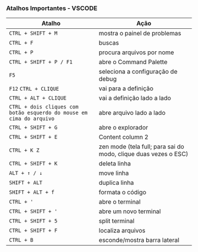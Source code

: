 ### Atalhos Importantes - VSCODE

Atalho | Ação
------------ | -------------
`CTRL + SHIFT + M` | mostra o painel de problemas
`CTRL + F` | buscas
`CTRL + P` | procura arquivos por nome
`CTRL + SHIFT + P / F1` | abre o Command Palette
`F5` | seleciona a configuração de debug
`F12` `CTRL + CLIQUE` | vai para a definição
`CTRL + ALT + CLIQUE` | vai a definição lado a lado
`CTRL + dois cliques com botão esquerdo do mouse em cima do arquivo` | abre arquivo lado a lado
`CTRL + SHIFT + G` | abre o explorador
`CTRL + SHIFT + E` | Content column 2
`CTRL + K Z` | zen mode (tela full; para sai do modo, clique duas vezes o ESC)
`CTRL + SHIFT + K` | deleta linha
`ALT + ↑ / ↓` | move linha
`SHIFT + ALT` | duplica linha
`SHIFT + ALT + f` | formata o código
`CTRL + '` | abre o terminal
`CTRL + SHIFT + '` | abre um novo terminal
`CTRL + SHIFT + 5` | split terminal
`CTRL + SHIFT + F` | localiza arquivos
`CTRL + B` | esconde/mostra barra lateral





